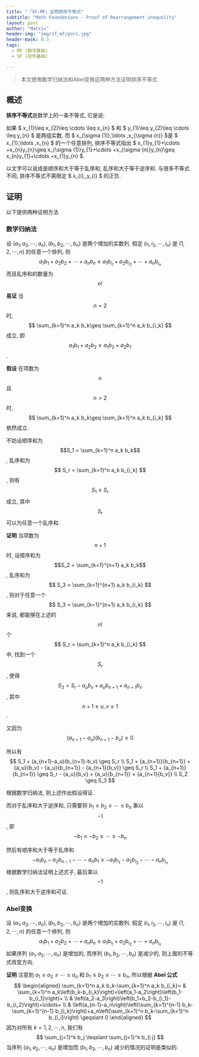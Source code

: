 ```yaml
---
title: "「SF-MF」证明排序不等式"
subtitle: "Math Foundations - Proof of Rearrangement inequality"
layout: post
author: "Matrix"
header-img: "img/sf_mf/pori.jpg"
header-mask: 0.3
tags:
  - MF (数学基础)
  - SF (软件基础)

---
```




> 本文使用数学归纳法和Abel变换这两种方法证明排序不等式



## 概述



**排序不等式**是数学上的一条不等式, 它是说: 

如果 $ x_{1}\leq x_{2}\leq \cdots \leq x_{n} $ 和 $ y_{1}\leq y_{2}\leq \cdots \leq y_{n} $ 是两组实数, 而 $ x_{\sigma (1)},\ldots ,x_{\sigma (n)} $是 $ x_{1},\ldots ,x_{n} $ 的一个任意排列, 排序不等式指出 $ x_{1}y_{1}+\cdots +x_{n}y_{n}\geq x_{\sigma (1)}y_{1}+\cdots +x_{\sigma (n)}y_{n}\geq x_{n}y_{1}+\cdots +x_{1}y_{n} $.

以文字可以说成是顺序和大于等于乱序和, 乱序和大于等于逆序和. 与很多不等式不同, 排序不等式不需限定 $ x_{i},\,y_{i} $ 的正负.



## 证明



以下提供两种证明方法



### 数学归纳法



设 $\left(a_1, a_2, \cdots, a_n\right),\left(b_1, b_2, \cdots, b_n\right)$ 是两个增加的实数列. 假定 $\left(i_1, i_2, \cdots, i_n\right)$ 是 $(1,2, \cdots, n)$ 的任意一个排列, 则
$$
a_1 b_1+a_2 b_2+\cdots+a_n b_n \geqslant a_1 b_{i_1}+a_2 b_{i_2}+\cdots+a_n b_{i_n}
$$
而且乱序和的数量为 $$  n! $$



**易证** 当 $$ n = 2 $$ 时, $$  \sum_{k=1}^n a_k b_k\geq \sum_{k=1}^n a_k b_{i_k} $$ 成立, 即 $$ a_{1}b_{1}+a_{2}b_{2}\geq a_{1}b_{2}+a_{2}b_{1}  $$ .

**假设** 在项数为 $$ n $$ 且 $$ n > 2 $$ 时, $$  \sum_{k=1}^n a_k b_k\geq \sum_{k=1}^n a_k b_{i_k} $$依然成立.

不妨设顺序和为 $$S_1 = \sum_{k=1}^n a_k b_k$$ , 乱序和为 $$ S_r = \sum_{k=1}^n a_k b_{i_k} $$ , 则有 $$ S_1\geq S_r $$ 成立, 其中 $$ S_r $$ 可以为任意一个乱序和.

**证明** 当项数为 $$  n+1 $$ 时, 设顺序和为 $$S_2 = \sum_{k=1}^{n+1} a_k b_k$$ , 乱序和为 $$ S_3 = \sum_{k=1}^{n+1} a_k b_{i_k} $$ , 则对于任意一个 $$ S_3 = \sum_{k=1}^{n+1} a_k b_{i_k} $$ 来说, 都能够在上述的 $$ n! $$ 个 $$ S_r = \sum_{k=1}^n a_k b_{i_k} $$ 中, 找到一个 $$ S_r $$ , 使得 $$  S_3 = S_r - {a_u}{b_v} + {a_u}{b_{n+1}} + {a_{n+1}{b_v}} $$, 其中 $$ n + 1 \geq u, v \geq 1 $$ .

又因为 $$  (a_{n+1}-a_u)(b_{n+1}-b_v) \geq 0$$

所以有
$$
S_1 +  (a_{n+1}-a_u)(b_{n+1}-b_v) \geq S_r \\
S_1 + {a_{n+1}}{b_{n+1}} + {a_u}{b_v} - {a_u}{b_{n+1}} - {a_{n+1}{b_v}} \geq S_r \\
S_1 + {a_{n+1}}{b_{n+1}} \geq S_r - {a_u}{b_v} + {a_u}{b_{n+1}} + {a_{n+1}{b_v}} \\
S_2 \geq S_3
$$


根据数学归纳法, 则上述作出假设得证.



而对于乱序和大于逆序和, 只需要将 $b_1 \leqslant b_2 \leqslant \cdots \leqslant b_n$ 乘以  $$ -1$$ , 即 $$  -b_1 \geq -b_2 \geq \cdots \geq -b_n $$ 

然后有顺序和大于等于乱序和
$$
-a_1 b_n-a_2 b_{n-1}-\cdots-a_n b_1 \geqslant -a_1 b_{i_1}-a_2 b_{i_2}-\cdots-a_n b_{i_n}
$$
根据数学归纳法证明上述式子, 最后乘以 $$ -1 $$ , 则乱序和大于逆序和可证.





### Abel变换



设 $\left(a_1, a_2, \cdots, a_n\right),\left(b_1, b_2, \cdots, b_n\right)$ 是两个增加的实数列. 假定 $\left(i_1, i_2, \cdots, i_n\right)$ 是 $(1,2, \cdots, n)$ 的任意一个排列, 则
$$
a_1 b_1+a_2 b_2+\cdots+a_n b_n \geqslant a_1 b_{i_1}+a_2 b_{i_2}+\cdots+a_n b_{i_n}
$$
如果序列 $\left(a_1, a_2, \cdots, a_n\right)$ 是增加的, 而序列 $\left(b_1, b_2, \cdots, b_n\right)$ 是减少的, 则上面的不等式改变方向.

**证明** 注意到 $a_1 \leqslant a_2 \leqslant \cdots \leqslant a_n$ 和 $b_1 \leqslant b_2 \leqslant \cdots \leqslant b_n$, 所以根据 **Abel 公式**
$$
\begin{aligned}
\sum_{k=1}^n a_k b_k-\sum_{k=1}^n a_k b_{i_k}= & \sum_{k=1}^n a_k\left(b_k-b_{i_k}\right)=\left(a_1-a_2\right)\left(b_1-b_{i_1}\right)+ \\
& \left(a_2-a_3\right)\left(b_1+b_2-b_{i_1}-b_{i_2}\right)+\cdots+ \\
& \left(a_{n-1}-a_n\right)\left(\sum_{k=1}^{n-1} b_k-\sum_{k=1}^{n-1} b_{i_k}\right)+a_n\left(\sum_{k=1}^n b_k-\sum_{k=1}^n b_{i_i}\right) \geqslant 0
\end{aligned}
$$
因为对所有 $k=1,2, \cdots, n$, 我们有
$$
\sum_{j=1}^k b_j \leqslant \sum_{j=1}^k b_{i j}
$$
当序列 $\left(a_1, a_2, \cdots, a_n\right)$ 是增加而 $\left(b_1, b_2, \cdots, b_n\right)$ 减少的情况的证明是类似的.







